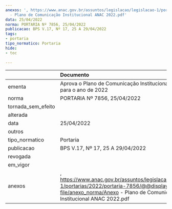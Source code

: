 ```yaml
---
anexos: ', https://www.anac.gov.br/assuntos/legislacao/legislacao-1/portarias/2022/portaria-7856/@@display-file/anexo_norma/Anexo
  - Plano de Comunicação Institucional ANAC 2022.pdf'
data: 25/04/2022
norma: PORTARIA Nº 7856, 25/04/2022
publicacao: BPS V.17, Nº 17, 25 A 29/04/2022
tags:
- portaria
tipo_normatico: Portaria
hide: 
- toc 
 
---
```


|                    | Documento                                                                                                                                                                   |
|:-------------------|:----------------------------------------------------------------------------------------------------------------------------------------------------------------------------|
| ementa             | Aprova o Plano de Comunicação Institucional da ANAC para o ano de 2022                                                                                                      |
| norma              | PORTARIA Nº 7856, 25/04/2022                                                                                                                                                |
| tornada_sem_efeito |                                                                                                                                                                             |
| alterada           |                                                                                                                                                                             |
| data               | 25/04/2022                                                                                                                                                                  |
| outros             |                                                                                                                                                                             |
| tipo_normatico     | Portaria                                                                                                                                                                    |
| publicacao         | BPS V.17, Nº 17, 25 A 29/04/2022                                                                                                                                            |
| revogada           |                                                                                                                                                                             |
| em_vigor           |                                                                                                                                                                             |
| anexos             | , https://www.anac.gov.br/assuntos/legislacao/legislacao-1/portarias/2022/portaria-7856/@@display-file/anexo_norma/Anexo - Plano de Comunicação Institucional ANAC 2022.pdf |